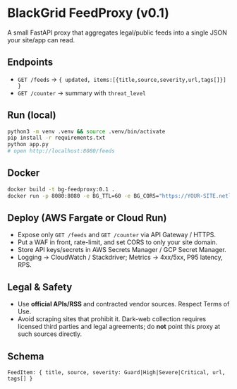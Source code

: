 # BlackGrid FeedProxy (v0.1)
A small FastAPI proxy that aggregates legal/public feeds into a single JSON your site/app can read.

## Endpoints
- `GET /feeds` → `{ updated, items:[{title,source,severity,url,tags[]}] }`
- `GET /counter` → summary with `threat_level`

## Run (local)
```bash
python3 -m venv .venv && source .venv/bin/activate
pip install -r requirements.txt
python app.py
# open http://localhost:8080/feeds
```

## Docker
```bash
docker build -t bg-feedproxy:0.1 .
docker run -p 8080:8080 -e BG_TTL=60 -e BG_CORS="https://YOUR-SITE.netlify.app" -e BG_API_KEY=changeme bg-feedproxy:0.1
```

## Deploy (AWS Fargate or Cloud Run)
- Expose only `GET /feeds` and `GET /counter` via API Gateway / HTTPS.
- Put a WAF in front, rate-limit, and set CORS to only your site domain.
- Store API keys/secrets in AWS Secrets Manager / GCP Secret Manager.
- Logging → CloudWatch / Stackdriver; Metrics → 4xx/5xx, P95 latency, RPS.

## Legal & Safety
- Use **official APIs/RSS** and contracted vendor sources. Respect Terms of Use.
- Avoid scraping sites that prohibit it. Dark-web collection requires licensed third parties and legal agreements; do **not** point this proxy at such sources directly.

## Schema
```
FeedItem: { title, source, severity: Guard|High|Severe|Critical, url, tags[] }
```
